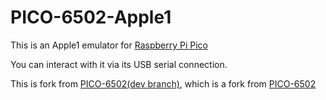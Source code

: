 # PICO-6502-Apple1

This is an Apple1 emulator for [Raspberry Pi Pico](https://www.raspberrypi.org/products/raspberry-pi-pico/)

You can interact with it via its USB serial connection.

This is fork from [PICO-6502(dev branch)](https://github.com/DonaldMoran/pico-6502), which is a fork from [PICO-6502](https://github.com/jfoucher/pico-6502)
